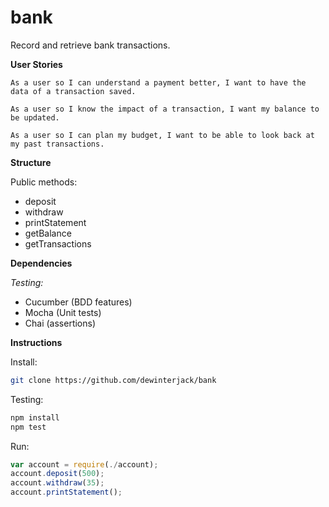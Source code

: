 # bank
Record and retrieve bank transactions.

**User Stories**

```
As a user so I can understand a payment better, I want to have the data of a transaction saved.

As a user so I know the impact of a transaction, I want my balance to be updated.

As a user so I can plan my budget, I want to be able to look back at my past transactions.
```

**Structure**

Public methods:

* deposit
* withdraw
* printStatement
* getBalance
* getTransactions

**Dependencies**

*Testing:* 

* Cucumber (BDD features)
* Mocha (Unit tests)
* Chai (assertions)

**Instructions**

Install:

```bash
git clone https://github.com/dewinterjack/bank
```

Testing:

```bash
npm install
npm test
```

Run:

```javascript
var account = require(./account);
account.deposit(500);
account.withdraw(35);
account.printStatement();
```